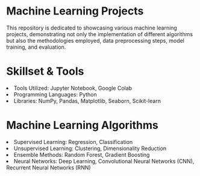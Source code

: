 # Machine Learning Projects

This repository is dedicated to showcasing various machine learning projects, demonstrating not only the implementation of different algorithms but also the methodologies employed, data preprocessing steps, model training, and evaluation.

<h1 align="left">Skillset & Tools</h1>
<p>
  <li>Tools Utilized: Jupyter Notebook, Google Colab</li>
  <li>Programming Languages: Python</li>
  <li>Libraries: NumPy, Pandas, Matplotlib, Seaborn, Scikit-learn</li>
<p>


<h1 align="left">Machine Learning Algorithms</h1>

 <li>Supervised Learning: Regression, Classification </li>
 <li>Unsupervised Learning: Clustering, Dimensionality Reduction</li>
 <li>Ensemble Methods: Random Forest, Gradient Boosting </li>
 <li>Neural Networks: Deep Learning, Convolutional Neural Networks (CNN), Recurrent Neural Networks (RNN)</li>

